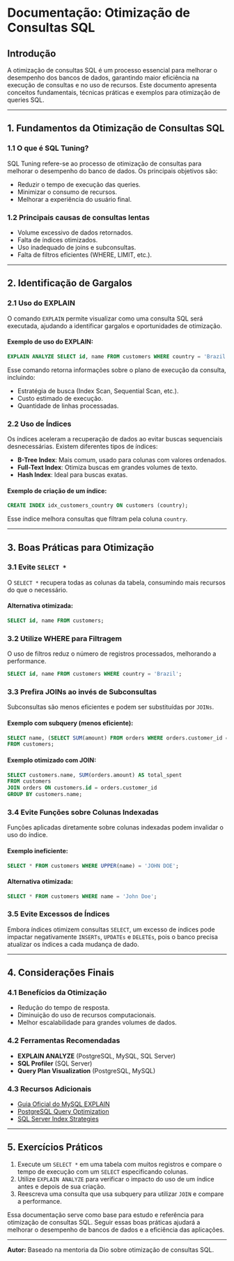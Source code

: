 # Documentação: Otimização de Consultas SQL

## Introdução
A otimização de consultas SQL é um processo essencial para melhorar o desempenho dos bancos de dados, garantindo maior eficiência na execução de consultas e no uso de recursos. Este documento apresenta conceitos fundamentais, técnicas práticas e exemplos para otimização de queries SQL.

---

## 1. Fundamentos da Otimização de Consultas SQL

### 1.1 O que é SQL Tuning?
SQL Tuning refere-se ao processo de otimização de consultas para melhorar o desempenho do banco de dados. Os principais objetivos são:
- Reduzir o tempo de execução das queries.
- Minimizar o consumo de recursos.
- Melhorar a experiência do usuário final.

### 1.2 Principais causas de consultas lentas
- Volume excessivo de dados retornados.
- Falta de índices otimizados.
- Uso inadequado de joins e subconsultas.
- Falta de filtros eficientes (WHERE, LIMIT, etc.).

---

## 2. Identificação de Gargalos

### 2.1 Uso do EXPLAIN
O comando `EXPLAIN` permite visualizar como uma consulta SQL será executada, ajudando a identificar gargalos e oportunidades de otimização.

#### Exemplo de uso do EXPLAIN:
```sql
EXPLAIN ANALYZE SELECT id, name FROM customers WHERE country = 'Brazil';
```

Esse comando retorna informações sobre o plano de execução da consulta, incluindo:
- Estratégia de busca (Index Scan, Sequential Scan, etc.).
- Custo estimado de execução.
- Quantidade de linhas processadas.

### 2.2 Uso de Índices
Os índices aceleram a recuperação de dados ao evitar buscas sequenciais desnecessárias. Existem diferentes tipos de índices:

- **B-Tree Index**: Mais comum, usado para colunas com valores ordenados.
- **Full-Text Index**: Otimiza buscas em grandes volumes de texto.
- **Hash Index**: Ideal para buscas exatas.

#### Exemplo de criação de um índice:
```sql
CREATE INDEX idx_customers_country ON customers (country);
```

Esse índice melhora consultas que filtram pela coluna `country`.

---

## 3. Boas Práticas para Otimização

### 3.1 Evite `SELECT *`
O `SELECT *` recupera todas as colunas da tabela, consumindo mais recursos do que o necessário.

#### Alternativa otimizada:
```sql
SELECT id, name FROM customers;
```

### 3.2 Utilize WHERE para Filtragem
O uso de filtros reduz o número de registros processados, melhorando a performance.

```sql
SELECT id, name FROM customers WHERE country = 'Brazil';
```

### 3.3 Prefira JOINs ao invés de Subconsultas
Subconsultas são menos eficientes e podem ser substituídas por `JOINs`.

#### Exemplo com subquery (menos eficiente):
```sql
SELECT name, (SELECT SUM(amount) FROM orders WHERE orders.customer_id = customers.id) AS total_spent
FROM customers;
```

#### Exemplo otimizado com JOIN:
```sql
SELECT customers.name, SUM(orders.amount) AS total_spent
FROM customers
JOIN orders ON customers.id = orders.customer_id
GROUP BY customers.name;
```

### 3.4 Evite Funções sobre Colunas Indexadas
Funções aplicadas diretamente sobre colunas indexadas podem invalidar o uso do índice.

#### Exemplo ineficiente:
```sql
SELECT * FROM customers WHERE UPPER(name) = 'JOHN DOE';
```

#### Alternativa otimizada:
```sql
SELECT * FROM customers WHERE name = 'John Doe';
```

### 3.5 Evite Excessos de Índices
Embora índices otimizem consultas `SELECT`, um excesso de índices pode impactar negativamente `INSERTs`, `UPDATEs` e `DELETEs`, pois o banco precisa atualizar os índices a cada mudança de dado.

---

## 4. Considerações Finais

### 4.1 Benefícios da Otimização
- Redução do tempo de resposta.
- Diminuição do uso de recursos computacionais.
- Melhor escalabilidade para grandes volumes de dados.

### 4.2 Ferramentas Recomendadas
- **EXPLAIN ANALYZE** (PostgreSQL, MySQL, SQL Server)
- **SQL Profiler** (SQL Server)
- **Query Plan Visualization** (PostgreSQL, MySQL)

### 4.3 Recursos Adicionais
- [Guia Oficial do MySQL EXPLAIN](https://dev.mysql.com/doc/refman/8.0/en/explain-output.html)
- [PostgreSQL Query Optimization](https://www.postgresql.org/docs/current/using-explain.html)
- [SQL Server Index Strategies](https://docs.microsoft.com/en-us/sql/relational-databases/indexes/indexes?view=sql-server-ver15)

---

## 5. Exercícios Práticos

1. Execute um `SELECT *` em uma tabela com muitos registros e compare o tempo de execução com um `SELECT` especificando colunas.
2. Utilize `EXPLAIN ANALYZE` para verificar o impacto do uso de um índice antes e depois de sua criação.
3. Reescreva uma consulta que usa subquery para utilizar `JOIN` e compare a performance.

Essa documentação serve como base para estudo e referência para otimização de consultas SQL. Seguir essas boas práticas ajudará a melhorar o desempenho de bancos de dados e a eficiência das aplicações.

---

**Autor:** Baseado na mentoria da Dio sobre otimização de consultas SQL.

